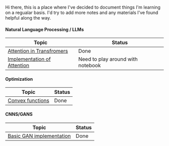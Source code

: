 Hi there, this is a place where I've decided to document things I'm learning on a regualar basis. I'd try to add more notes and any materials I've found helpful along the way.


#### Natural Language Processing / LLMs

| Topic                                | Status                                 |
|--------------------------------------|----------------------------------------|
| [Attention in Transfromers][attn]    | Done                                   |
| [Implementation of Attention][impl]  | Need to play around with notebook      |

[attn]: https://www.youtube.com/watch?v=0JMEhgHyiLI&list=PLWnsVgP6CzaelCF_jmn5HrpOXzRAPNjWj&index=5&ab_channel=MohitIyyer
[impl]: https://www.youtube.com/watch?v=FInQBZdSxrg&list=PLWnsVgP6CzaelCF_jmn5HrpOXzRAPNjWj&index=9&ab_channel=MohitIyyer

#### Optimization

| Topic                                | Status                                 |
|--------------------------------------|----------------------------------------|
| [Convex functions][cvx]              | Done                                   |

[cvx]:https://www.youtube.com/watch?v=u8JrE9JlZPM&ab_channel=AUTliteracyforassessments

#### CNNS/GANS

| Topic                                | Status                                 |
|--------------------------------------|----------------------------------------|
| [Basic GAN implementation][gans]     | Done                                   |

[gans]: https://www.youtube.com/watch?v=OljTVUVzPpM&list=PLhhyoLH6IjfwIp8bZnzX8QR30TRcHO8Va&index=2&ab_channel=AladdinPersson

